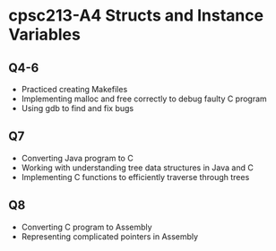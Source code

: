 # cpsc213-A4 Structs and Instance Variables

## Q4-6 ##
- Practiced creating Makefiles
- Implementing malloc and free correctly to debug faulty C program
- Using gdb to find and fix bugs

## Q7 ##
- Converting Java program to C
- Working with understanding tree data structures in Java and C
- Implementing C functions to efficiently traverse through trees

## Q8 ##
- Converting C program to Assembly
- Representing complicated pointers in Assembly
